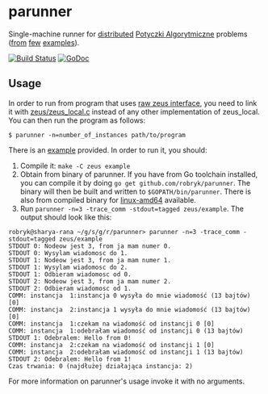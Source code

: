 parunner
========

Single-machine runner for [distributed](http://potyczki.mimuw.edu.pl/l/zadania_rozproszone/) [Potyczki Algorytmiczne](http://potyczki.mimuw.edu.pl/) problems ([from](https://sio2.mimuw.edu.pl/pa/c/pa-2014-1/p/mak/) [few](https://sio2.mimuw.edu.pl/pa/c/pa-2014-1/p/kol/) [examples](https://sio2.mimuw.edu.pl/pa/c/pa-2014-1/p/sek/)).

[![Build Status](https://drone.io/github.com/robryk/parunner/status.png)](https://drone.io/github.com/robryk/parunner/latest) [![GoDoc](https://godoc.org/github.com/robryk/parunner?status.png)](https://godoc.org/github.com/robryk/parunner)

Usage
-----

In order to run from program that uses [raw zeus interface](https://github.com/robryk/parunner/blob/master/zeus/zeus.h), you need to link it with [zeus/zeus_local.c](https://github.com/robryk/parunner/blob/master/zeus/zeus_local.c) instead of any other implementation of zeus_local. You can then run the program as follows:

    $ parunner -n=number_of_instances path/to/program

There is an [example](https://github.com/robryk/parunner/blob/master/zeus/example.c) provided. In order to run it, you should:

1. Compile it: `make -C zeus example`
2. Obtain from binary of parunner. If you have from Go toolchain installed, you can compile it by doing `go get github.com/robryk/parunner`. The binary will then be built and written to `$GOPATH/bin/parunner`. There is also from compiled binary for [linux-amd64](https://drone.io/github.com/robryk/parunner/files/parunner) available.
3. Run `parunner -n=3 -trace_comm -stdout=tagged zeus/example`. The output should look like this:
```
robryk@sharya-rana ~/g/s/g/r/parunner> parunner -n=3 -trace_comm -stdout=tagged zeus/example
STDOUT 0: Nodeow jest 3, from ja mam numer 0.
STDOUT 0: Wysylam wiadomosc do 1.
STDOUT 1: Nodeow jest 3, from ja mam numer 1.
STDOUT 1: Wysylam wiadomosc do 2.
STDOUT 1: Odbieram wiadomosc od 0.
STDOUT 2: Nodeow jest 3, from ja mam numer 2.
STDOUT 2: Odbieram wiadomosc od 1.
COMM: instancja  1:instancja 0 wysyła do mnie wiadomość (13 bajtów) [0]
COMM: instancja  2:instancja 1 wysyła do mnie wiadomość (13 bajtów) [0]
COMM: instancja  1:czekam na wiadomość od instancji 0 [0]
COMM: instancja  1:odebrałam wiadomość od instancji 0 (13 bajtów)
STDOUT 1: Odebralem: Hello from 0!
COMM: instancja  2:czekam na wiadomość od instancji 1 [0]
COMM: instancja  2:odebrałam wiadomość od instancji 1 (13 bajtów)
STDOUT 2: Odebralem: Hello from 1!
Czas trwania: 0 (najdłużej działająca instancja: 2)
```

For more information on parunner's usage invoke it with no arguments.
